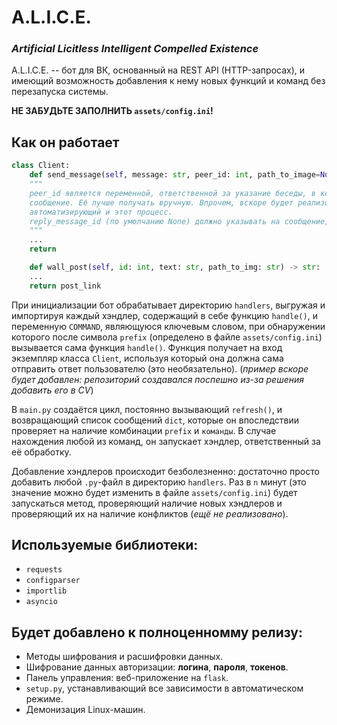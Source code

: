 # A.L.I.C.E.

### _Artificial Licitless Intelligent Compelled Existence_

A.L.I.C.E. -- бот для ВК, основанный на REST API (HTTP-запросах), и имеющий возможность добавления к нему новых функций и команд без перезапуска системы.

**НЕ ЗАБУДЬТЕ ЗАПОЛНИТЬ `assets/config.ini`!**

## Как он работает

```python
class Client:
    def send_message(self, message: str, peer_id: int, path_to_image=None, reply_message_id=None) -> None:
    """
    peer_id является переменной, ответственной за указание беседы, в которую отправится
    сообщение. Её лучше получать вручную. Впрочем, вскоре будет реализован метод,
    автоматизирующий и этот процесс.
    reply_message_id (по умолчанию None) должно указывать на сообщение, которое будет переслано (ответ на сообщение)
    """
    ...
    return

    def wall_post(self, id: int, text: str, path_to_img: str) -> str:
    ...
    return post_link
```

При инициализации бот обрабатывает директорию `handlers`, выгружая и импортируя каждый хэндлер, содержащий в себе функцию `handle()`, и переменную `COMMAND`, являющуюся ключевым словом, при обнаружении которого после символа `prefix` (определено в файле `assets/config.ini`) вызывается сама функция `handle()`. Функция получает на вход экземпляр класса `Client`, используя который она должна сама отправить ответ пользователю (это необязательно). (_пример вскоре будет добавлен: репозиторий создавался поспешно из-за решения добавить его в CV_)

В `main.py` создаётся цикл, постоянно вызывающий `refresh()`, и возвращающий список сообщений `dict`, которые он впоследствии проверяет на наличие комбинации `prefix` и `команды`. В случае нахождения любой из команд, он запускает хэндлер, ответственный за её обработку.

Добавление хэндлеров происходит безболезненно: достаточно просто добавить любой `.py`-файл в директорию `handlers`. Раз в `n` минут (это значение можно будет изменить в файле `assets/config.ini`) будет запускаться метод, проверяющий наличие новых хэндлеров и проверяющий их на наличие конфликтов (_ещё не реализовано_).

## Используемые библиотеки:

- `requests`
- `configparser`
- `importlib`
- `asyncio`

## Будет добавлено к полноценномму релизу:

- Методы шифрования и расшифровки данных.
- Шифрование данных авторизации: **логина**, **пароля**, **токенов**.
- Панель управления: веб-приложение на `flask`.
- `setup.py`, устанавливающий все зависимости в автоматическом режиме.
- Демонизация Linux-машин.
